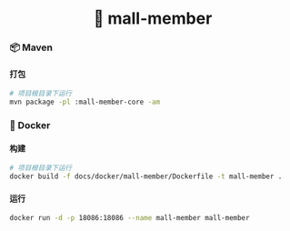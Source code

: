<h1 align="center">🏪 mall-member</h1>

### 📦 Maven

#### 打包

```bash
# 项目根目录下运行
mvn package -pl :mall-member-core -am
```

### 🐳 Docker

#### 构建

```bash
# 项目根目录下运行
docker build -f docs/docker/mall-member/Dockerfile -t mall-member .
```

#### 运行

```bash
docker run -d -p 18086:18086 --name mall-member mall-member
```
